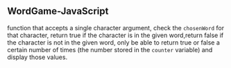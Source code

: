 ## WordGame-JavaScript

function that accepts a single character argument, check the `chosenWord` for that character, return true if the character is in the given word,return false if the character is not in the given word, only be able to return true or false a certain number of times (the number stored in the `counter` variable) and display those values.
